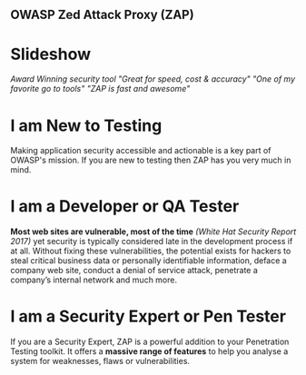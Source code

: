 ## OWASP Zed Attack Proxy (ZAP)

# Slideshow

*Award Winning security tool
 "Great for speed, cost & accuracy"
 "One of my favorite go to tools"
 "ZAP is fast and awesome"*

# I am New to Testing

Making application security accessible and actionable is a key part of OWASP's mission. If you are new to testing then ZAP has you very much in mind.

# I am a Developer or QA Tester

**Most web sites are vulnerable, most of the time** _(White Hat Security Report 2017)_ yet security is typically considered late in the development process if at all. Without fixing these vulnerabilities, the potential exists for hackers to steal critical business data or personally identifiable information, deface a company web site, conduct a denial of service attack, penetrate a company’s internal network and much more.

# I am a Security Expert or Pen Tester

If you are a Security Expert, ZAP is a powerful addition to your Penetration Testing toolkit. It offers a **massive range of features** to help you analyse a system for weaknesses, flaws or vulnerabilities.
